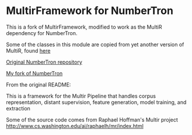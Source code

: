 MultirFramework for NumberTron
===============

This is a fork of MultirFramework, modified to work as the MultiR dependency for NumberTron.

Some of the classes in this module are copied from yet another version of MultiR, found [here](https://github.com/NEO-IE/MultirExperiments)

[Original NumberTron repository](https://github.com/NEO-IE/numbertron)

[My fork of NumberTron](https://github.com/SebNickel/numbertron)

From the original README:

This is a framework for the Multir Pipeline that handles corpus representation, distant supervision, feature generation, model training, and extraction


Some of the source code comes from Raphael Hoffman's Multir project http://www.cs.washington.edu/ai/raphaelh/mr/index.html
